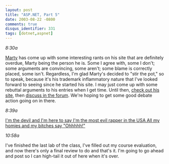 ```yaml
---
layout: post
title: "ASP.NET, Part 5"
date: 2003-08-22 -0800
comments: true
disqus_identifier: 331
tags: [dotnet,aspnet]
---
```

<!--markdownlint-disable MD036 -->
*8:30a*

 [Marty](http://www.mildperil.net/blog/) has come up with some
interesting rants on his site that are definitely overdue, Marty being
the person he is. Some I agree with, some I don't; some arguments are
convincing, some aren't; some blame is correctly placed, some isn't.
Regardless, I'm glad Marty's decided to "stir the pot," so to speak,
because it's his trademark inflammatory nature that I've looked forward
to seeing since he started his site. I may just come up with some
rebuttal arguments to his entries when I get time. Until then, [check
out his site](http://www.mildperil.net/blog/), then [discuss in the
forum](http://www.mildperil.net/forum/). We're hoping to get some good
debate action going on in there.

 *8:39a*

 [I'm the devil and I'm here to say
 I'm the most evil rapper in the USA
 All my homies and my bitches say
"Ohhhhh!"](http://snltranscripts.jt.org/99/99edevil.phtml)

 *10:58a*

 I've finished the last lab of the class, I've filled out my course
evaluation, and now there's only a final review to do and that's it. I'm
going to go ahead and post so I can high-tail it out of here when it's
over.
